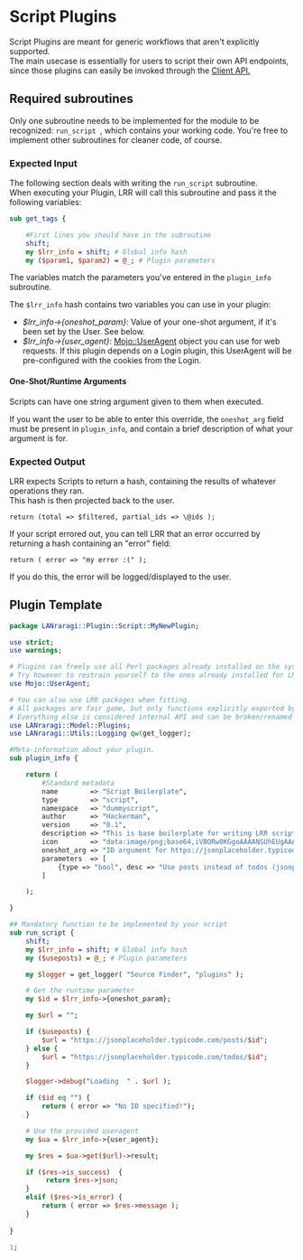 # Script Plugins

Script Plugins are meant for generic workflows that aren't explicitly supported.  
The main usecase is essentially for users to script their own API endpoints, since those plugins can easily be invoked through the [Client API.](extending-lanraragi/client-api.md)  

## Required subroutines

Only one subroutine needs to be implemented for the module to be recognized: `run_script `, which contains your working code. You're free to implement other subroutines for cleaner code, of course.  

### Expected Input

The following section deals with writing the `run_script` subroutine.  
When executing your Plugin, LRR will call this subroutine and pass it the following variables:

```perl
sub get_tags {

    #First lines you should have in the subroutine
    shift;
    my $lrr_info = shift; # Global info hash
    my ($param1, $param2) = @_; # Plugin parameters

```

The variables match the parameters you've entered in the `plugin_info` subroutine.

The `$lrr_info` hash contains two variables you can use in your plugin:  

* _$lrr_info->{oneshot_param}_: Value of your one-shot argument, if it's been set by the User. See below.
* _$lrr_info->{user_agent}_: [Mojo::UserAgent](https://mojolicious.org/perldoc/Mojo/UserAgent) object you can use for web requests. If this plugin depends on a Login plugin, this UserAgent will be pre-configured with the cookies from the Login.

#### One-Shot/Runtime Arguments

Scripts can have one string argument given to them when executed.   

If you want the user to be able to enter this override, the `oneshot_arg` field must be present in `plugin_info`, and contain a brief description of what your argument is for.

### Expected Output

LRR expects Scripts to return a hash, containing the results of whatever operations they ran.  
This hash is then projected back to the user.  

`return (total => $filtered, partial_ids => \@ids );`

If your script errored out, you can tell LRR that an error occurred by returning a hash containing an "error" field:

`return ( error => "my error :(" );`

If you do this, the error will be logged/displayed to the user.


## Plugin Template

```perl
package LANraragi::Plugin::Script::MyNewPlugin;

use strict;
use warnings;

# Plugins can freely use all Perl packages already installed on the system 
# Try however to restrain yourself to the ones already installed for LRR (see tools/cpanfile) to avoid extra installations by the end-user.
use Mojo::UserAgent;

# You can also use LRR packages when fitting.
# All packages are fair game, but only functions explicitly exported by the Utils packages are supported between versions.
# Everything else is considered internal API and can be broken/renamed between versions.
use LANraragi::Model::Plugins;
use LANraragi::Utils::Logging qw(get_logger);

#Meta-information about your plugin.
sub plugin_info {

    return (
        #Standard metadata
        name        => "Script Boilerplate",
        type        => "script",
        namespace   => "dummyscript",
        author      => "Hackerman",
        version     => "0.1",
        description => "This is base boilerplate for writing LRR scripts. Uses JSONPlaceholder to return bogus data.",
        icon        => "data:image/png;base64,iVBORw0KGgoAAAANSUhEUgAAABQAAAAUCAIAAAAC64paAAAAAXNSR0IArs4c6QAAAARnQU1BAACxjwv8YQUAAAAJcEhZcwAADsMAAA7DAcdvqGQAAABZSURBVDhPzY5JCgAhDATzSl+e/2irOUjQSFzQog5hhqIl3uBEHPxIXK7oFXwVE+Hj5IYX4lYVtN6MUW4tGw5jNdjdt5bLkwX1q2rFU0/EIJ9OUEm8xquYOQFEhr9vvu2U8gAAAABJRU5ErkJggg==",
        oneshot_arg => "ID argument for https://jsonplaceholder.typicode.com/",
        parameters  => [
            {type => "bool", desc => "Use posts instead of todos (jsonplaceholder)"}
        ]

    );

}

## Mandatory function to be implemented by your script
sub run_script {
    shift;
    my $lrr_info = shift; # Global info hash 
    my ($useposts) = @_; # Plugin parameters

    my $logger = get_logger( "Source Finder", "plugins" );

    # Get the runtime parameter
    my $id = $lrr_info->{oneshot_param};

    my $url = "";

    if ($useposts) {
        $url = "https://jsonplaceholder.typicode.com/posts/$id";
    } else {
        $url = "https://jsonplaceholder.typicode.com/todos/$id";
    }

    $logger->debug("Loading  " . $url );

    if ($id eq "") {
        return ( error => "No ID specified!"); 
    }

    # Use the provided useragent
    my $ua = $lrr_info->{user_agent};

    my $res = $ua->get($url)->result;

    if ($res->is_success)  {
         return $res->json; 
    }
    elsif ($res->is_error) { 
        return ( error => $res->message );  
    }
    
}

1;
```  
